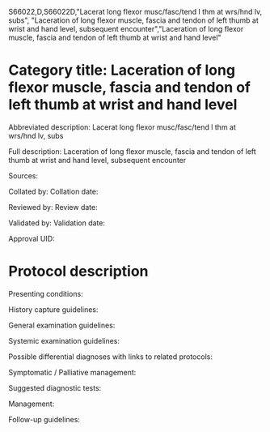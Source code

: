 S66022,D,S66022D,"Lacerat long flexor musc/fasc/tend l thm at wrs/hnd lv, subs", "Laceration of long flexor muscle, fascia and tendon of left thumb at wrist and hand level, subsequent encounter","Laceration of long flexor muscle, fascia and tendon of left thumb at wrist and hand level"
# Category title: Laceration of long flexor muscle, fascia and tendon of left thumb at wrist and hand level

Abbreviated description: Lacerat long flexor musc/fasc/tend l thm at wrs/hnd lv, subs

Full description: Laceration of long flexor muscle, fascia and tendon of left thumb at wrist and hand level, subsequent encounter

Sources:

Collated by:
Collation date:

Reviewed by:
Review date:

Validated by:
Validation date:

Approval UID:

# Protocol description

Presenting conditions:

History capture guidelines:

General examination guidelines:

Systemic examination guidelines:

Possible differential diagnoses with links to related protocols:

Symptomatic / Palliative management:

Suggested diagnostic tests:

Management:

Follow-up guidelines:
